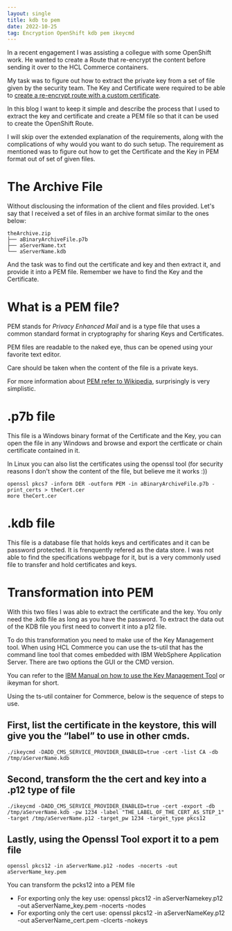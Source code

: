 ```yaml
---
layout: single
title: kdb to pem
date: 2022-10-25
tag: Encryption OpenShift kdb pem ikeycmd
---
```

In a recent engagement I was assisting a collegue with some OpenShift work. He wanted to create a Route that re-encrypt the content before sending it over to the HCL Commerce containers.

My task was to figure out how to extract the private key from a set of file given by the security team. The Key and Certificate were required to be able to [create a re-encrypt route with a custom certificate](https://docs.openshift.com/container-platform/4.7/networking/routes/secured-routes.html).

In this blog I want to keep it simple and describe the process that I used to extract the key and certificate and create a PEM file so that it can be used to create the OpenShift Route.

I will skip over the extended explanation of the requirements, along with the complications of why would you want to do such setup. The requirement as mentioned was to figure out how to get the Certificate and the Key in PEM format out of set of given files.

# The Archive File

Without disclousing the information of the client and files provided. Let's say that I received a set of files in an archive format similar to the ones below:

```
theArchive.zip
├── aBinaryArchiveFile.p7b
├── aServerName.txt
└── aServerName.kdb
```

And the task was to find out the certificate and key and then extract it, and provide it into a PEM file. Remember we have to find the Key and the Certificate.

# What is a PEM file?

 PEM stands for *Privacy Enhanced Mail* and is a type file that uses a common standard format in cryptography for sharing Keys and Certificates.

 PEM files are readable to the naked eye, thus can be opened using your favorite text editor.

 Care should be taken when the content of the file is a private keys.

 For more information about [PEM refer to Wikipedia](https://en.wikipedia.org/wiki/Privacy-Enhanced_Mail), surprisingly is very simplistic.

# .p7b file

This file is a Windows binary format of the Certificate and the Key, you can open the file in any Windows and browse and export the certficate or chain certificate contained in it.

In Linux you can also list the certificates using the openssl tool (for security reasons I don't show the content of the file, but believe me it works :))

```
openssl pkcs7 -inform DER -outform PEM -in aBinaryArchiveFile.p7b -print_certs > theCert.cer
more theCert.cer
```

# .kdb file

This file is a database file that holds keys and certificates and it can be password protected. It is frenquently refered as the data store. I was not able to find the specifications webpage for it, but is a very commonly used file to transfer and hold certificates and keys.

# Transformation into PEM

With this two files I was able to extract the certificate and the key. You only need the .kdb file as long as you have the password. To extract the data out of the KDB file you first need to convert it into a p12 file.

To do this transformation you need to make use of the Key Management tool. When using HCL Commerce you can use the ts-util that has the command line tool that comes embedded with IBM WebSphere Application Server. There are two options the GUI or the CMD version.

You can refer to the [IBM Manual on how to use the Key Management Tool](https://www.ibm.com/docs/en/SSYKE2_8.0.0/com.ibm.java.security.component.80.doc/security-component/iKeyman.8.User.Guide.pdf) or ikeyman for short.

Using the ts-util container for Commerce, below is the sequence of steps to use.

## First, list the certificate in the keystore, this will give you the “label” to use in other cmds.

```
./ikeycmd -DADD_CMS_SERVICE_PROVIDER_ENABLED=true -cert -list CA -db /tmp/aServerName.kdb
```

## Second, transform the the cert and key into a .p12 type of file

```
./ikeycmd -DADD_CMS_SERVICE_PROVIDER_ENABLED=true -cert -export -db /tmp/aServerName.kdb -pw 1234 -label "THE_LABEL_OF_THE_CERT_AS_STEP_1" -target /tmp/aServerName.p12 -target_pw 1234 -target_type pkcs12
```

## Lastly, using the Openssl Tool export it to a pem file


```
openssl pkcs12 -in aServerName.p12 -nodes -nocerts -out aServerName_key.pem
```

You can transform the pcks12 into a PEM file
   * For exporting only the key use:  openssl pkcs12 -in aServerNamekey.p12 -out aServerName_key.pem -nocerts -nodes
   * For exporting only the cert use: openssl pkcs12 -in aServerNameKey.p12 -out aServerName_cert.pem -clcerts -nokeys
